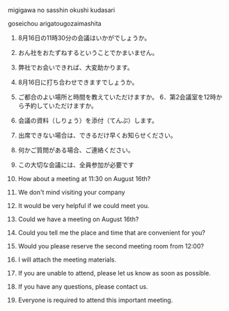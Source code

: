 migigawa no sasshin
okushi kudasari

goseichou arigatougozaimashita

1. 8月16日の11時30分の会議はいかがでしょうか。
2. おん社をおたずねするということでかまいません。
3. 弊社でお会いできれば、大変助かります。
4. 8月16日に打ち合わせできますでしょうか。
5. ご都合のよい場所と時間を教えていただけますか。
6．第2会議室を12時から予約していただけますか。 
7. 会議の資料（しりょう）を添付（てんぷ）します。
8. 出席できない場合は、できるだけ早くお知らせください。
9. 何かご質問がある場合、ご連絡ください。
10. この大切な会議には、全員参加が必要です

1. How about a meeting at 11:30 on August 16th?
2. We don't mind visiting your company
3. It would be very helpful if we could meet you.
4. Could we have a meeting on August 16th?
5. Could you tell me the place and time that are convenient for you?
6. Would you please reserve the second meeting room from 12:00?
7. I will attach the meeting materials.
8. If you are unable to attend, please let us know as soon as possible.
9. If you have any questions, please contact us.
10. Everyone is required to attend this important meeting.